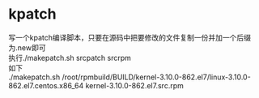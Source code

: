 # kpatch
写一个kpatch编译脚本，只要在源码中把要修改的文件复制一份并加一个后缀为.new即可  
执行./makepatch.sh srcpatch srcrpm  
如下  
./makepatch.sh /root/rpmbuild/BUILD/kernel-3.10.0-862.el7/linux-3.10.0-862.el7.centos.x86_64 kernel-3.10.0-862.el7.src.rpm  
